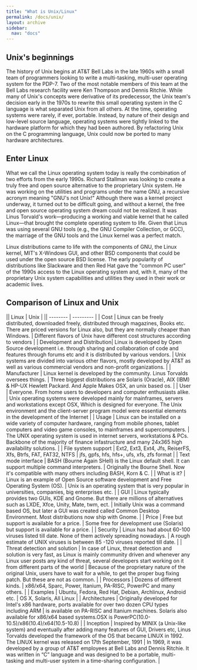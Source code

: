 ```yaml
---
title: "What is Unix/Linux"
permalink: /docs/unix/
layout: archive
sidebar:
  nav: "docs"
---
```


##  Unix's beginnings
The history of Unix begins at AT&T Bell Labs in the late 1960s with a small team of programmers looking to write a multi-tasking, multi-user operating system for the PDP-7. Two of the most notable members of this team at the Bell Labs research facility were Ken Thompson and Dennis Ritchie. While many of Unix's concepts were derivative of its predecessor, the Unix team's decision early in the 1970s to rewrite this small operating system in the C language is what separated Unix from all others. At the time, operating systems were rarely, if ever, portable. Instead, by nature of their design and low-level source language, operating systems were tightly linked to the hardware platform for which they had been authored. By refactoring Unix on the C programming language, Unix could now be ported to many hardware architectures.


## Enter Linux

What we call the Linux operating system today is really the combination of two efforts from the early 1990s. Richard Stallman was looking to create a truly free and open source alternative to the proprietary Unix system. He was working on the utilities and programs under the name GNU, a recursive acronym meaning "GNU's not Unix!" Although there was a kernel project underway, it turned out to be difficult going, and without a kernel, the free and open source operating system dream could not be realized. It was Linus Torvald's work—producing a working and viable kernel that he called Linux—that brought the complete operating system to life. Given that Linus was using several GNU tools (e.g., the GNU Compiler Collection, or GCC), the marriage of the GNU tools and the Linux kernel was a perfect match.

Linux distributions came to life with the components of GNU, the Linux kernel, MIT's X-Windows GUI, and other BSD components that could be used under the open source BSD license. The early popularity of distributions like Slackware and then Red Hat gave the "common PC user" of the 1990s access to the Linux operating system and, with it, many of the proprietary Unix system capabilities and utilities they used in their work or academic lives.

## Comparison of Linux and Unix


|| Linux            | Unix              |
|| --------            | ---------              |
| Cost | Linux can be freely distributed, downloaded freely, distributed through magazines, Books etc. There are priced versions for Linux also, but they are normally cheaper than Windows.    | Different flavors of Unix have different cost structures according to vendors   |
| Development and Distribution| Linux is developed by Open Source development i.e. through sharing and collaboration of code and features through forums etc and it is distributed by various vendors.     | Unix systems are divided into various other flavors, mostly developed by AT&T as well as various commercial vendors and non-profit organizations.         |
| Manufacturer | Linux kernel is developed by the community. Linus Torvalds oversees things.   | Three biggest distributions are Solaris (Oracle), AIX (IBM) & HP-UX Hewlett Packard. And Apple Makes OSX, an unix based os. |
| User | Everyone. From home users to developers and computer enthusiasts alike. | Unix operating systems were developed mainly for mainframes, servers and workstations except OSX, Which is designed for everyone. The Unix environment and the client-server program model were essential elements in the development of the Internet |
| Usage | Linux can be installed on a wide variety of computer hardware, ranging from mobile phones, tablet computers and video game consoles, to mainframes and supercomputers. | The UNIX operating system is used in internet servers, workstations & PCs. Backbone of the majority of finance infastructure and many 24x365 high availability solutions. |
| File system support | Ext2, Ext3, Ext4, Jfs, ReiserFS, Xfs, Btrfs, FAT, FAT32, NTFS | jfs, gpfs, hfs, hfs+, ufs, xfs, zfs format |
| Text mode interface | BASH (Bourne Again SHell) is the Linux default shell. It can support multiple command interpreters. | Originally the Bourne Shell. Now it's compatible with many others including BASH, Korn & C. |
| What is it? | Linux is an example of Open Source software development and Free Operating System (OS). | Unix is an operating system that is very popular in universities, companies, big enterprises etc. |
| GUI | Linux typically provides two GUIs, KDE and Gnome. But there are millions of alternatives such as LXDE, Xfce, Unity, Mate, twm, ect. | Initially Unix was a command based OS, but later a GUI was created called Common Desktop Environment. Most distributions now ship with Gnome. |
| Price | Free but support is available for a price. | Some free for development use (Solaris) but support is available for a price. |
| Security | Linux has had about 60-100 viruses listed till date. None of them actively spreading nowadays. | A rough estimate of UNIX viruses is between 85 -120 viruses reported till date. |
| Threat detection and solution | In case of Linux, threat detection and solution is very fast, as Linux is mainly community driven and whenever any Linux user posts any kind of threat, several developers start working on it from different parts of the world | Because of the proprietary nature of the original Unix, users have to wait for a while, to get the proper bug fixing patch. But these are not as common. |
| Processors | Dozens of different kinds. | x86/x64, Sparc, Power, Itanium, PA-RISC, PowerPC and many others. |
| Examples | Ubuntu, Fedora, Red Hat, Debian, Archlinux, Android etc. | OS X, Solaris, All Linux |
| Architectures | Originally developed for Intel's x86 hardware, ports available for over two dozen CPU types including ARM | is available on PA-RISC and Itanium machines. Solaris also available for x86/x64 based systems.OSX is PowerPC(10.0-10.5)/x86(10.4)/x64(10.5-10.8) |
| Inception | Inspired by MINIX (a Unix-like system) and eventually after adding many features of GUI, Drivers etc, Linus Torvalds developed the framework of the OS that became LINUX in 1992. The LINUX kernel was released on 17th September, 1991 | In 1969, it was developed by a group of AT&T employees at Bell Labs and Dennis Ritchie. It was written in “C” language and was designed to be a portable, multi-tasking and multi-user system in a time-sharing configuration. |
